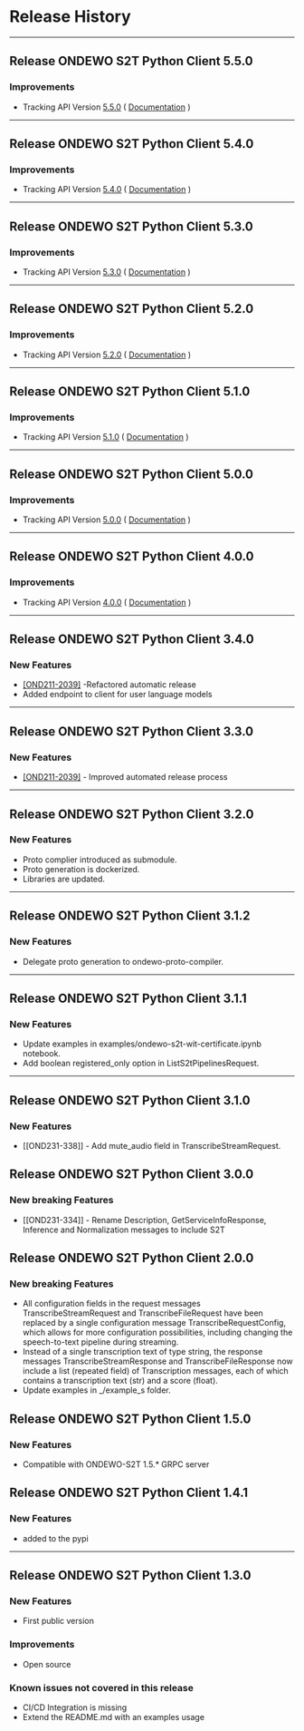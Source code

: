 # Release History

*****************

## Release ONDEWO S2T Python Client 5.5.0

### Improvements
 * Tracking API Version [5.5.0](https://github.com/ondewo/ondewo-s2t-api/releases/tag/5.5.0) ( [Documentation](https://ondewo.github.io/ondewo-s2t-api/) )

*****************

## Release ONDEWO S2T Python Client 5.4.0

### Improvements
 * Tracking API Version [5.4.0](https://github.com/ondewo/ondewo-s2t-api/releases/tag/5.4.0) ( [Documentation](https://ondewo.github.io/ondewo-s2t-api/) )


*****************
## Release ONDEWO S2T Python Client 5.3.0

### Improvements
 * Tracking API Version [5.3.0](https://github.com/ondewo/ondewo-s2t-api/releases/tag/5.3.0) ( [Documentation](https://ondewo.github.io/ondewo-s2t-api/) )


*****************
## Release ONDEWO S2T Python Client 5.2.0

### Improvements
 * Tracking API Version [5.2.0](https://github.com/ondewo/ondewo-s2t-api/releases/tag/5.2.0) ( [Documentation](https://ondewo.github.io/ondewo-s2t-api/) )


*****************
## Release ONDEWO S2T Python Client 5.1.0

### Improvements
 * Tracking API Version [5.1.0](https://github.com/ondewo/ondewo-s2t-api/releases/tag/5.1.0) ( [Documentation](https://ondewo.github.io/ondewo-s2t-api/) )


*****************
## Release ONDEWO S2T Python Client 5.0.0

### Improvements
 * Tracking API Version [5.0.0](https://github.com/ondewo/ondewo-s2t-api/releases/tag/5.0.0) ( [Documentation](https://ondewo.github.io/ondewo-s2t-api/) )


*****************
## Release ONDEWO S2T Python Client 4.0.0

### Improvements
 * Tracking API Version [4.0.0](https://github.com/ondewo/ondewo-s2t-api/releases/tag/4.0.0) ( [Documentation](https://ondewo.github.io/ondewo-s2t-api/) )

*****************
## Release ONDEWO S2T Python Client 3.4.0

### New Features
* [[OND211-2039]](https://ondewo.atlassian.net/browse/OND211-2039) -Refactored automatic release
* Added endpoint to client for user language models

*****************
## Release ONDEWO S2T Python Client 3.3.0

### New Features
* [[OND211-2039]](https://ondewo.atlassian.net/browse/OND211-2039) - Improved automated release process

*****************
## Release ONDEWO S2T Python Client 3.2.0

### New Features
* Proto complier introduced as submodule.
* Proto generation is dockerized.
* Libraries are updated.

*****************
## Release ONDEWO S2T Python Client 3.1.2

### New Features
* Delegate proto generation to ondewo-proto-compiler.

*****************

## Release ONDEWO S2T Python Client 3.1.1

### New Features
* Update examples in examples/ondewo-s2t-wit-certificate.ipynb notebook.
* Add boolean registered_only option in ListS2tPipelinesRequest.

*****************
## Release ONDEWO S2T Python Client 3.1.0

### New Features
* [[OND231-338]] -
Add mute_audio field in TranscribeStreamRequest.

## Release ONDEWO S2T Python Client 3.0.0

### New breaking Features
* [[OND231-334]] -
Rename Description, GetServiceInfoResponse, Inference and Normalization messages to include S2T


## Release ONDEWO S2T Python Client 2.0.0

### New breaking Features

* All configuration fields in the request messages TranscribeStreamRequest and TranscribeFileRequest have been replaced by a single configuration message TranscribeRequestConfig, which allows for more configuration possibilities, including changing the speech-to-text pipeline during streaming.
* Instead of a single transcription text of type string, the response messages TranscribeStreamResponse and TranscribeFileResponse now include a list (repeated field) of Transcription messages, each of which contains a transcription text (str) and a score (float).
* Update examples in _/example_s folder.

## Release ONDEWO S2T Python Client 1.5.0

### New Features

* Compatible with ONDEWO-S2T 1.5.* GRPC server


## Release ONDEWO S2T Python Client 1.4.1

### New Features

* added to the pypi


*****************

## Release ONDEWO S2T Python Client 1.3.0

### New Features
 * First public version

### Improvements
 * Open source

### Known issues not covered in this release
 * CI/CD Integration is missing
 * Extend the README.md with an examples usage
